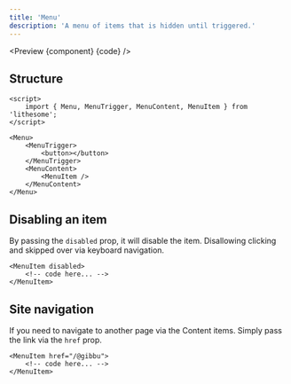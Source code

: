 ```yaml
---
title: 'Menu'
description: 'A menu of items that is hidden until triggered.'
---
```


<script>
	import {APITable, Preview} from '$site/index.ts';
	import {api, component, code} from '$ref/menu';
</script>

<Preview {component} {code} />

## Structure

```svelte
<script>
	import { Menu, MenuTrigger, MenuContent, MenuItem } from 'lithesome';
</script>

<Menu>
	<MenuTrigger>
		<button></button>
	</MenuTrigger>
	<MenuContent>
		<MenuItem />
	</MenuContent>
</Menu>
```

## Disabling an item

By passing the `disabled` prop, it will disable the item. Disallowing clicking and skipped over via keyboard navigation.

```svelte
<MenuItem disabled>
	<!-- code here... -->
</MenuItem>
```

## Site navigation

If you need to navigate to another page via the Content items. Simply pass the link via the `href` prop.

```svelte
<MenuItem href="/@gibbu">
	<!-- code here... -->
</MenuItem>
```

<APITable data={api} />

